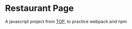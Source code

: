 # Restaurant Page
A javascript project from [TOP](https://www.theodinproject.com/lessons/javascript-restaurant-page), to practice webpack and npm
